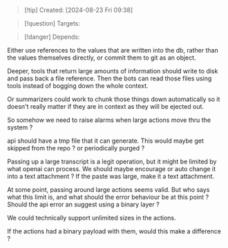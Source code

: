 
>[!tip] Created: [2024-08-23 Fri 09:38]

>[!question] Targets: 

>[!danger] Depends: 

Either use references to the values that are written into the db, rather than the values themselves directly, or commit them to git as an object.

Deeper, tools that return large amounts of information should write to disk and pass back a file reference.  Then the bots can read those files using tools instead of bogging down the whole context.

Or summarizers could work to chunk those things down automatically so it doesn't really matter if they are in context as they will be ejected out.

So somehow we need to raise alarms when large actions move thru the system ?

api should have a tmp file that it can generate.  This would maybe get skipped from the repo ?  or periodically purged ?

Passing up a large transcript is a legit operation, but it might be limited by what openai can process.  We should maybe encourage or auto change it into a text attachment ?  If the paste was large, make it a text attachment.

At some point, passing around large actions seems valid.  But who says what this limit is, and what should the error behaviour be at this point ?  Should the api error an suggest using a binary layer ?

We could technically support unlimited sizes in the actions.

If the actions had a binary payload with them, would this make a difference ?